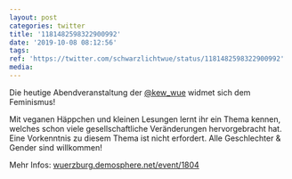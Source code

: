 ```yaml
---
layout: post
categories: twitter
title: '1181482598322900992'
date: '2019-10-08 08:12:56'
tags: 
ref: 'https://twitter.com/schwarzlichtwue/status/1181482598322900992'
media:
---
```

Die heutige Abendveranstaltung der [@kew_wue](https://twitter.com/kew_wue) widmet sich dem Feminismus!



Mit veganen Häppchen und kleinen Lesungen lernt ihr ein Thema kennen, welches schon viele gesellschaftliche Veränderungen hervorgebracht hat. 
Eine Vorkenntnis zu diesem Thema ist nicht erfordert. Alle Geschlechter &amp; Gender sind willkommen!



Mehr Infos: [wuerzburg.demosphere.net/event/1804](https://wuerzburg.demosphere.net/event/1804) 